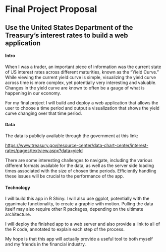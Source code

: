 Final Project Proposal
================

## Use the United States Department of the Treasury’s interest rates to build a web application

#### Intro

When I was a trader, an important piece of information was the current
state of US interest rates across different maturities, known as the
“Yield Curve.” While viewing the current yield curve is simple,
visualizing the yield curve across time is more complex, yet potentially
very interesting and valuable. Changes in the yield curve are known to
often be a gauge of what is happening in our economy.

For my final project I will build and deploy a web application that
allows the user to choose a time period and output a visualization that
shows the yield curve changing over that time period.

#### Data

The data is publicly available through the government at this
link:

<https://www.treasury.gov/resource-center/data-chart-center/interest-rates/pages/textview.aspx?data=yield>

There are some interesting challenges to navigate, including the various
different formats available for the data, as well as the server side
loading times associated with the size of chosen time periods.
Efficiently handling these issues will be crucial to the performance of
the app.

#### Technology

I will build this app in R Shiny. I will also use ggplot, potentially
with the gganimate functionality, to create a graphic with motion.
Pulling the data itself may also require other R packages, depending on
the ultimate architecture.

I will deploy the finished app to a web server and also provide a link
to all of the R code, annotated to explain each step of the process.

My hope is that this app will actually provide a useful tool to both
myself and my friends in the financial industry.

